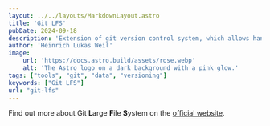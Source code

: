 ```yaml
---
layout: ../../layouts/MarkdownLayout.astro
title: 'Git LFS'
pubDate: 2024-09-18
description: 'Extension of git version control system, which allows handling of large files.'
author: 'Heinrich Lukas Weil'
image:
    url: 'https://docs.astro.build/assets/rose.webp'
    alt: 'The Astro logo on a dark background with a pink glow.'
tags: ["tools", "git", "data", "versioning"]
keywords: ["Git LFS"]
url: "git-lfs"
---
```


Find out more about Git **L**arge **F**ile **S**ystem on the [official website](https://git-lfs.com/).
